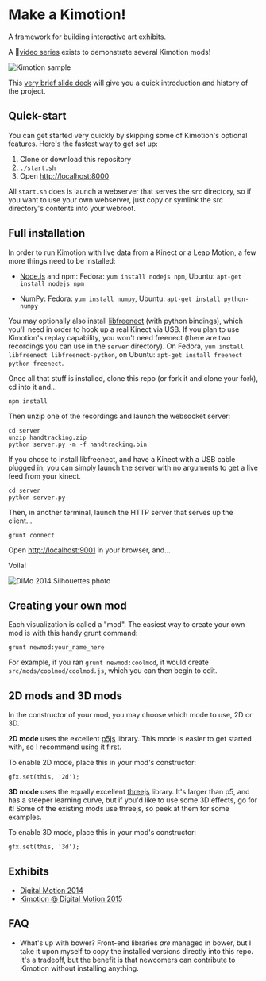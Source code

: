 Make a Kimotion!
================

A framework for building interactive art exhibits.

A :movie_camera:[video series][videos] exists to demonstrate several Kimotion
mods!

![Kimotion sample](src/images/readme_hero.png)

This [very brief slide deck][slides] will give you a quick introduction and
history of the project.

Quick-start
------------------------

You can get started very quickly by skipping some of Kimotion's optional
features.  Here's the fastest way to get set up:

 1. Clone or download this repository
 2. `./start.sh`
 3. Open [http://localhost:8000](http://localhost:8000)

All `start.sh` does is launch a webserver that serves the `src` directory, so
if you want to use your own webserver, just copy or symlink the src directory's
contents into your webroot.

Full installation
-----------------

In order to run Kimotion with live data from a Kinect or a Leap Motion, a few
more things need to be installed:

 - [Node.js][node] and npm: Fedora: `yum install nodejs npm`, Ubuntu: `apt-get
   install nodejs npm`

 - [NumPy][numpy]: Fedora: `yum install numpy`, Ubuntu: `apt-get install
   python-numpy`

You may optionally also install [libfreenect][freenect] (with python
bindings), which you'll need in order to hook up a real Kinect via USB.
If you plan to use Kimotion's replay capability, you won't need freenect
(there are two recordings you can use in the `server` directory).  On
Fedora, `yum install libfreenect libfreenect-python`, on Ubuntu:
`apt-get install freenect python-freenect`.

Once all that stuff is installed, clone this repo (or fork it and clone your
fork), cd into it and...

    npm install

Then unzip one of the recordings and launch the websocket server:

    cd server
    unzip handtracking.zip
    python server.py -m -f handtracking.bin

If you chose to install libfreenect, and have a Kinect with a USB cable plugged
in, you can simply launch the server with no arguments to get a live feed from
your kinect.

    cd server
    python server.py

Then, in another terminal, launch the HTTP server that serves up the client...

    grunt connect

Open [http://localhost:9001](http://localhost:9001) in your browser, and...

Voila!

![DiMo 2014 Silhouettes photo](src/images/readme_img.png)

Creating your own mod
---------------------

Each visualization is called a "mod".  The easiest way to create your own mod
is with this handy grunt command:

    grunt newmod:your_name_here

For example, if you ran `grunt newmod:coolmod`, it would create
`src/mods/coolmod/coolmod.js`, which you can then begin to edit.

2D mods and 3D mods
-------------------

In the constructor of your mod, you may choose which mode to use, 2D or 3D.

**2D mode** uses the excellent [p5js][p5js] library.  This mode is easier to get
started with, so I recommend using it first.

To enable 2D mode, place this in your mod's constructor:

    gfx.set(this, '2d');

**3D mode** uses the equally excellent [threejs][threejs] library.  It's larger
than p5, and has a steeper learning curve, but if you'd like to use some 3D
effects, go for it!  Some of the existing mods use threejs, so peek at them for
some examples.

To enable 3D mode, place this in your mod's constructor:

    gfx.set(this, '3d');

Exhibits
--------

 - [Digital Motion 2014][dimo2014]
 - [Kimotion @ Digital Motion 2015][dimo2015]

FAQ
---

 - What's up with bower?  Front-end libraries *are* managed in bower, but I
   take it upon myself to copy the installed versions directly into this repo.
   It's a tradeoff, but the benefit is that newcomers can contribute to
   Kimotion without installing anything.
 
[dimo2014]: http://palebluepixel.org/projects/dimo/
[dimo2015]: http://palebluepixel.org/2015/09/26/make-a-kimotion/
[server]: /server
[node]: https://nodejs.org/
[freenect]: http://openkinect.org/wiki/Getting_Started
[numpy]: http://www.numpy.org/
[slides]: http://kimotion.xyz/slides/hackathon
[threejs]: http://threejs.org/
[p5js]: http://p5js.org/
[videos]: https://vimeo.com/couchmode/album/3492711
